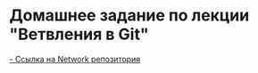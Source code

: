 # Домашнее задание по лекции "Ветвления в Git"
[- Ссылка на Network репозитория](https://github.com/VAVASIN/devops-netology/network)
